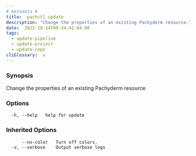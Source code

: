 ```yaml
---
# metadata # 
title:  pachctl update
description: "Change the properties of an existing Pachyderm resource."
date:  2022-10-14T09:34:42-04:00
tags:
  - update-pipeline
  - update-project
  - update-repo
cliGlossary:  u
---
```


### Synopsis

Change the properties of an existing Pachyderm resource.

### Options

```
  -h, --help   help for update
```

### Inherited Options

```
      --no-color   Turn off colors.
  -v, --verbose    Output verbose logs
```


